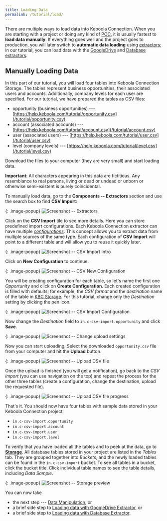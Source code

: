 ```yaml
---
title: Loading Data
permalink: /tutorial/load/
---
```

There are multiple ways to load data into Keboola Connection. When you are starting with a project or doing any kind of 
[POC](https://en.wikipedia.org/wiki/Proof_of_concept), it is usually fastest to **load data manually**. 
If everything goes well and the project goes to production, you will later switch to **automatic
data loading** using [extractors](/components/extractors/); in our tutorial, you can load data with 
the [GoogleDrive](/tutorial/load/googledrive/) and [Database extractors](/tutorial/load/database/).

## Manually Loading Data
In this part of our tutorial, you will load four tables into Keboola Connection Storage.
The tables represent business opportunities, their associated users and accounts.
Additionally, company levels for each user are specified.
For our tutorial, we have prepared the tables as CSV files:

- opportunity (business opportunities) --- [https://help.keboola.com/tutorial/opportunity.csv](/tutorial/opportunity.csv)
- account (associated accounts) --- [https://help.keboola.com/tutorial/account.csv](/tutorial/account.csv)
- user (associated users) --- [https://help.keboola.com/tutorial/user.csv](/tutorial/user.csv)
- level (company levels) --- [https://help.keboola.com/tutorial/level.csv](/tutorial/level.csv)

Download the files to your computer (they are very small) and start loading data.

**Important**: All characters appearing in this data are fictitious.
Any resemblance to real persons, living or dead or undead or unborn or otherwise semi-existent is purely coincidental.

To manually load data, go to the **Components -- Extractors** section and use the search box to find **CSV Import**:

{: .image-popup}
![Screenshot -- Extractors](/tutorial/load/extractor-intro-1.png)

Click on the **CSV Import** tile to see more details. Here you can store predefined import configurations.
Each Keboola Connection extractor can have multiple [*configurations*](/components/). This concept allows you to extract data from multiple sources
of the same type. Each configuration of **CSV Import** will point to a different table and will allow you to reuse it quickly later.

{: .image-popup}
![Screenshot -- CSV Import Intro](/tutorial/load/csv-import-empty-list.png)

Click on **New Configuration** to continue.

{: .image-popup}
![Screenshot -- CSV New Configuration](/tutorial/load/csv-import-create-new-configuration.png)

You will be creating configuration for each table, so let's name the first one *Opportunity* and click on **Create Configuration**. 
Each created configuration is filled with defaults; for example, the *CSV format* and the *destination* name of the table in
[KBC Storage](/storage/). For this tutorial, change only the *Destination* setting by clicking the pen icon.

{: .image-popup}
![Screenshot -- CSV Import Configuration](/tutorial/load/csv-import-default-configuration.png)

Now change the *Destination* field to `in.c-csv-import.opportunity` and click **Save**.

{: .image-popup}
![Screenshot -- Change upload settings](/tutorial/load/csv-import-change-settings.png)

Now you can start uploading. Select the downloaded `opportunity.csv` file from your computer and hit the **Upload** button.

{: .image-popup}
![Screenshot -- Upload CSV file](/tutorial/load/csv-import-upload-before.png)

Once the upload is finished (you will get a notification), go back to the *CSV import* (you can use navigation on the top) and
repeat the process for the other three tables (create a configuration, change the destination, upload the requested file).

{: .image-popup}
![Screenshot -- Upload CSV file progress](/tutorial/load/csv-import-upload.png)
	
That's it. You should now have four tables with sample data stored in your Keboola Connection project:

- `in.c-csv-import.opportunity`
- `in.c-csv-import.account`
- `in.c-csv-import.user`
- `in.c-csv-import.level`

To verify that you have loaded all the tables and to peek at the data, go to [**Storage**](/storage/).
All database tables stored in your project are listed in the *Tables* tab. 
They are grouped together into *Buckets*, and the newly loaded tables can be found in the `in.c-csv-import` bucket. 
To see all tables in a bucket, click the bucket title.
Click individual table names to see the table details, including *Data Sample*.

{: .image-popup}
![Screenshot -- Storage preview](/tutorial/load/csv-import-storage.png)

You can now take

- the next step --- [Data Manipulation](/tutorial/manipulate/), or
- a brief side step to [Loading data with GoogleDrive Extractor](/tutorial/load/googledrive/), or
- a brief side step to [Loading data with Database Extractor](/tutorial/load/database/).
